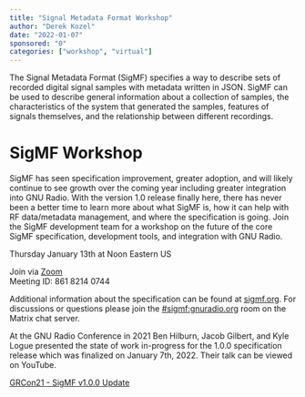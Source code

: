 ```yaml
---
title: "Signal Metadata Format Workshop"
author: "Derek Kozel"
date: "2022-01-07"
sponsored: "0"
categories: ["workshop", "virtual"]
---
```


The Signal Metadata Format (SigMF) specifies a way to describe sets of recorded digital signal samples with metadata written in JSON. SigMF can be used to describe general information about a collection of samples, the characteristics of the system that generated the samples, features of signals themselves, and the relationship between different recordings.

# SigMF Workshop

SigMF has seen specification improvement, greater adoption, and will likely continue to see growth over the coming year including greater integration into GNU Radio. With the version 1.0 release finally here, there has never been a better time to learn more about what SigMF is, how it can help with RF data/metadata management, and where the specification is going. Join the SigMF development team for a workshop on the future of the core SigMF specification, development tools, and integration with GNU Radio.

Thursday January 13th at Noon Eastern US

Join via [Zoom](https://seti.zoom.us/j/86182140744)  
Meeting ID: 861 8214 0744


Additional information about the specification can be found at [sigmf.org](http://sigmf.org). For discussions or questions please join the [#sigmf:gnuradio.org](https://matrix.to/#/#sigmf:gnuradio.org) room on the Matrix chat server.

At the GNU Radio Conference in 2021 Ben Hilburn, Jacob Gilbert, and Kyle Logue presented the state of work in-progress for the 1.0.0 specification release which was finalized on January 7th, 2022. Their talk can be viewed on YouTube.

[GRCon21 - SigMF v1.0.0 Update](https://www.youtube.com/watch?v=qkFg6Rw3_yc)
